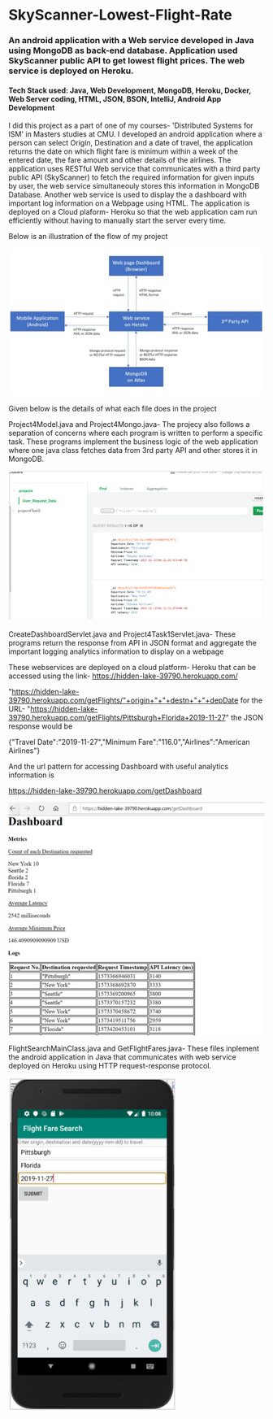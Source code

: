 # SkyScanner-Lowest-Flight-Rate
### An android application with a Web service developed in Java using MongoDB as back-end database. Application used SkyScanner public API to get lowest flight prices. The web service is deployed on Heroku.

#### Tech Stack used: Java, Web Development, MongoDB, Heroku, Docker, Web Server coding, HTML, JSON, BSON, IntelliJ, Android App Development

I did this project as a part of one of my courses- 'Distributed Systems for ISM' in Masters studies at CMU. I developed an android application where a person can select Origin, Destination and a date of travel, the application returns the date on which flight fare is minimum within a week of the entered date, the fare amount and other details of the airlines. The application uses RESTful Web service that communicates with a third party public API (SkyScanner) to fetch the required information for given inputs by user, the web service simultaneouly stores this information in MongoDB Database. Another web service is used to display the a dashboard with important log information on a Webpage using HTML. 
The application is deployed on a Cloud plaform- Heroku so that the web application cam run efficiently without having to manually start the server every time.

Below is an illustration of the flow of my project

![figure](https://github.com/kirtimotwani/SkyScanner-Lowest-Flight-Rate/blob/master/android.jpg)

Given below is the details of what each file does in the project

Project4Model.java and Project4Mongo.java- The projecy also follows a separation of concerns where each program is written to perform a specific task. These programs implement the business logic of the web application where one java class fetches data from 3rd party API and other stores it in MongoDB.

![mongo](https://github.com/kirtimotwani/SkyScanner-Lowest-Flight-Rate/blob/master/mongo.png)

CreateDashboardServlet.java and Project4Task1Servlet.java- These programs return the response from API in JSON format and aggregate the important logging analytics information to display on a webpage

These webservices are deployed on a cloud platform- Heroku that can be accessed using the link- https://hidden-lake-39790.herokuapp.com/ 

"https://hidden-lake-39790.herokuapp.com/getFlights/"+origin+"+"+destn+"+"+depDate for the URL- "https://hidden-lake-39790.herokuapp.com/getFlights/Pittsburgh+Florida+2019-11-27" the JSON response would be

{"Travel Date":"2019-11-27","Minimum Fare":"116.0","Airlines":"American Airlines"} 

And the url pattern for accessing Dashboard with useful analytics information is

https://hidden-lake-39790.herokuapp.com/getDashboard

![dash](https://github.com/kirtimotwani/SkyScanner-Lowest-Flight-Rate/blob/master/dash.png)

FlightSearchMainClass.java and GetFlightFares.java- These files inplement the android application in Java that communicates with web service deployed on Heroku using HTTP request-response protocol.

![androidImg](https://github.com/kirtimotwani/SkyScanner-Lowest-Flight-Rate/blob/master/android%20image.png)

